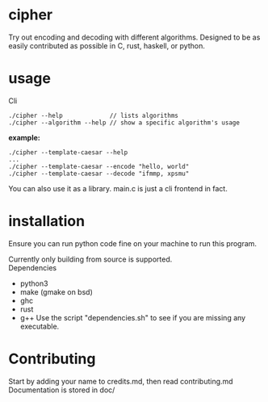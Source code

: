# cipher
Try out encoding and decoding with different algorithms. Designed to be as easily contributed as possible in C, rust, haskell, or python.

# usage
Cli
```
./cipher --help             // lists algorithms
./cipher --algorithm --help // show a specific algorithm's usage
```
**example:**
```
./cipher --template-caesar --help
...
./cipher --template-caesar --encode "hello, world"
./cipher --template-caesar --decode "ifmmp, xpsmu"
```
You can also use it as a library. main.c is just a cli frontend in fact. 

# installation
Ensure you can run python code fine on your machine to run this program.

Currently only building from source is supported.  
Dependencies
- python3
- make (gmake on bsd)
- ghc
- rust
- g++
Use the script "dependencies.sh" to see if you are missing any executable.

# Contributing
Start by adding your name to credits.md, then read contributing.md 
Documentation is stored in doc/
